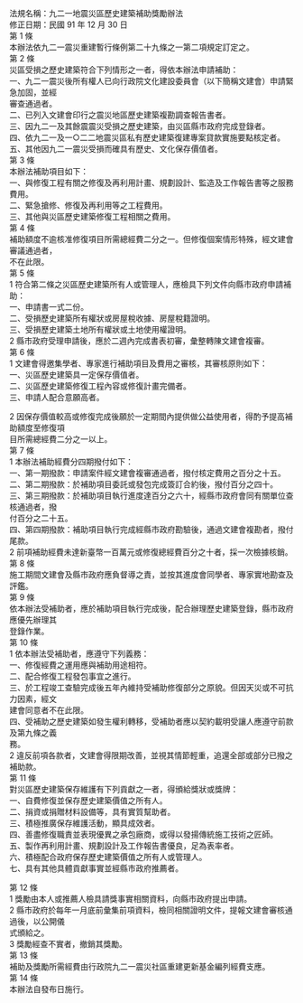 法規名稱：九二一地震災區歷史建築補助獎勵辦法  
修正日期：民國 91 年 12 月 30 日  
第 1 條  
本辦法依九二一震災重建暫行條例第二十九條之一第二項規定訂定之。  
第 2 條  
災區受損之歷史建築符合下列情形之一者，得依本辦法申請補助：  
一、九二一震災後所有權人已向行政院文化建設委員會（以下簡稱文建會）申請緊急加固，並經  
審查通過者。  
二、已列入文建會印行之震災地區歷史建築複勘調查報告書者。  
三、因九二一及其餘震震災受損之歷史建築，由災區縣市政府完成登錄者。  
四、依九二一及一○二二地震災區私有歷史建築復建專案貸款實施要點核定者。  
五、其他因九二一震災受損而確具有歷史、文化保存價值者。  
第 3 條  
本辦法補助項目如下：  
一、與修復工程有關之修復及再利用計畫、規劃設計、監造及工作報告書等之服務費用。  
二、緊急搶修、修復及再利用等之工程費用。  
三、其他與災區歷史建築修復工程相關之費用。  
第 4 條  
補助額度不逾核准修復項目所需總經費二分之一。但修復個案情形特殊，經文建會審議通過者，  
不在此限。  
第 5 條  
1 符合第二條之災區歷史建築所有人或管理人，應檢具下列文件向縣市政府申請補助：  
一、申請書一式二份。  
二、受損歷史建築所有權狀或房屋稅收據、房屋稅籍證明。  
三、受損歷史建築土地所有權狀或土地使用權證明。  
2 縣市政府受理申請後，應於二週內完成書表初審，彙整轉陳文建會複審。  
第 6 條  
1 文建會得邀集學者、專家進行補助項目及費用之審核，其審核原則如下：  
一、災區歷史建築具一定保存價值者。  
二、災區歷史建築修復工程內容或修復計畫完備者。  
三、申請人配合意願高者。  


2 因保存價值較高或修復完成後願於一定期間內提供做公益使用者，得酌予提高補助額度至修復項  
目所需總經費二分之一以上。  
第 7 條  
1 本辦法補助經費分四期撥付如下：  
一、第一期撥款：申請案件經文建會複審通過者，撥付核定費用之百分之十五。  
二、第二期撥款：於補助項目委託或發包完成簽訂合約後，撥付百分之四十。  
三、第三期撥款：於補助項目執行進度達百分之六十，經縣市政府會同有關單位查核通過者，撥  
付百分之二十五。  
四、第四期撥款：補助項目執行完成經縣市政府勘驗後，通過文建會複勘者，撥付尾款。  
2 前項補助經費未達新臺幣一百萬元或修復總經費百分之十者，採一次檢據核銷。  
第 8 條  
施工期間文建會及縣市政府應負督導之責，並按其進度會同學者、專家實地勘查及評鑑。  
第 9 條  
依本辦法受補助者，應於補助項目執行完成後，配合辦理歷史建築登錄，縣市政府應優先辦理其  
登錄作業。  
第 10 條  
1 依本辦法受補助者，應遵守下列義務：  
一、修復經費之運用應與補助用途相符。  
二、配合修復工程發包事宜之進行。  
三、於工程竣工查驗完成後五年內維持受補助修復部分之原貌。但因天災或不可抗力因素，經文  
建會同意者不在此限。  
四、受補助之歷史建築如發生權利轉移，受補助者應以契約載明受讓人應遵守前款及第九條之義  
務。  
2 違反前項各款者，文建會得限期改善，並視其情節輕重，追還全部或部分已撥之補助款。  
第 11 條  
對災區歷史建築保存維護有下列貢獻之一者，得頒給獎狀或獎牌：  
一、自費修復並保存歷史建築價值之所有人。  
二、捐資或捐贈材料設備等，具有實質幫助者。  
三、積極推廣保存維護活動，顯具成效者。  
四、善盡修復職責並表現優異之承包廠商，或得以發揚傳統施工技術之匠師。  
五、製作再利用計畫、規劃設計及工作報告書優良，足為表率者。  
六、積極配合政府保存歷史建築價值之所有人或管理人。  
七、具有其他具體貢獻事實並經縣市政府推薦者。  


第 12 條  
1 獎勵由本人或推薦人檢具請獎事實相關資料，向縣市政府提出申請。  
2 縣市政府於每年一月底前彙集前項資料，檢同相關證明文件，提報文建會審核通過後，以公開儀  
式頒給之。  
3 獎勵經查不實者，撤銷其獎勵。  
第 13 條  
補助及獎勵所需經費由行政院九二一震災社區重建更新基金編列經費支應。  
第 14 條  
本辦法自發布日施行。  


